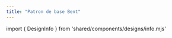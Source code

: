 ```yaml
---
title: "Patron de base Bent"
---
```


import { DesignInfo } from 'shared/components/designs/info.mjs'

<DesignInfo design='bent' docs />

